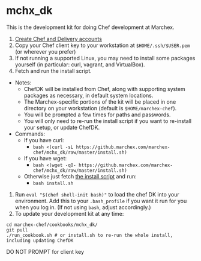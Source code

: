 # mchx_dk

This is the development kit for doing Chef development at Marchex.

1. [Create Chef and Delivery accounts](http://wiki.marchex.com/)
1. Copy your Chef client key to your workstation at `$HOME/.ssh/$USER.pem` (or wherever you prefer)
1. If not running a supported Linux, you may need to install some packages yourself (in particular: curl, vagrant, and VirtualBox).
1. Fetch and run the install script.
  * Notes:
    * ChefDK will be installed from Chef, along with supporting system packages as necessary, in default system locations.
    * The Marchex-specific portions of the kit will be placed in one directory on your workstation (default is `$HOME/marchex-chef`).
    * You will be prompted a few times for paths and passwords.
    * You will only need to re-run the install script if you want to re-install your setup, or update ChefDK.
  * Commands:
    * If you have curl:
      * `bash <(curl -sL https://github.marchex.com/marchex-chef/mchx_dk/raw/master/install.sh)`
    * If you have wget:
      * `bash <(wget -qO- https://github.marchex.com/marchex-chef/mchx_dk/raw/master/install.sh)`
    * Otherwise just fetch [the install script](https://github.marchex.com/marchex-chef/mchx_dk/raw/master/install.sh) and run:
      * `bash install.sh`
1. Run `eval "$(chef shell-init bash)"` to load the chef DK into your environment.  Add this to your `.bash_profile` if you want it run for you when you log in.  (If not using `bash`, adjust accordingly.)
1. To update your development kit at any time:
```
cd marchex-chef/cookbooks/mchx_dk/
git pull
./run_cookbook.sh # or install.sh to re-run the whole install, including updating ChefDK
```


DO NOT PROMPT for client key
